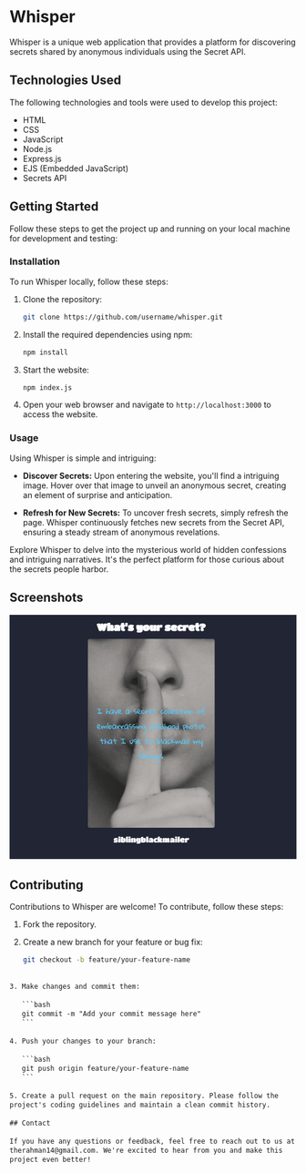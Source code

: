 # Whisper

Whisper is a unique web application that provides a platform for discovering secrets shared by anonymous individuals using the Secret API.

## Technologies Used

The following technologies and tools were used to develop this project:

- HTML
- CSS
- JavaScript
- Node.js
- Express.js
- EJS (Embedded JavaScript)
- Secrets API

## Getting Started

Follow these steps to get the project up and running on your local machine for development and testing:

### Installation

To run Whisper locally, follow these steps:

1. Clone the repository:

   ```bash
   git clone https://github.com/username/whisper.git
   ```

2. Install the required dependencies using npm:

   ```bash
   npm install
   ```

3. Start the website:

   ```bash
   npm index.js
   ```

4. Open your web browser and navigate to `http://localhost:3000` to access the website.

### Usage

Using Whisper is simple and intriguing:

- **Discover Secrets:**
  Upon entering the website, you'll find a intriguing image. Hover over that image to unveil an anonymous secret, creating an element of surprise and anticipation.

- **Refresh for New Secrets:**
  To uncover fresh secrets, simply refresh the page. Whisper continuously fetches new secrets from the Secret API, ensuring a steady stream of anonymous revelations.

Explore Whisper to delve into the mysterious world of hidden confessions and intriguing narratives. It's the perfect platform for those curious about the secrets people harbor.

## Screenshots

![Homepage](/Homepage.png)

## Contributing

Contributions to Whisper are welcome! To contribute, follow these steps:

1. Fork the repository.
2. Create a new branch for your feature or bug fix:

   ```bash
   git checkout -b feature/your-feature-name
   ```

````

3. Make changes and commit them:

   ```bash
   git commit -m "Add your commit message here"
   ```

4. Push your changes to your branch:

   ```bash
   git push origin feature/your-feature-name
   ```

5. Create a pull request on the main repository. Please follow the project's coding guidelines and maintain a clean commit history.

## Contact

If you have any questions or feedback, feel free to reach out to us at therahman14@gmail.com. We're excited to hear from you and make this project even better!
````
